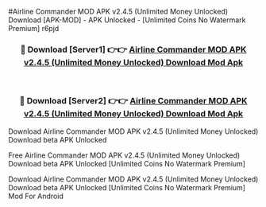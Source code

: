 #Airline Commander MOD APK v2.4.5 (Unlimited Money Unlocked) Download [APK-MOD] - APK Unlocked - [Unlimited Coins No Watermark Premium] r6pjd



<div align="center">

<h3>🔴 Download [Server1] 👉👉 <a href="https://momento.my/?title=Airline_Commander_MOD_APK_v2.4.5_(Unlimited_Money_Unlocked)_Download">Airline Commander MOD APK v2.4.5 (Unlimited Money Unlocked) Download Mod Apk</a></h3><br>

<h3>🔴 Download [Server2] 👉👉 <a href="https://momento.my/?title=Airline_Commander_MOD_APK_v2.4.5_(Unlimited_Money_Unlocked)_Download">Airline Commander MOD APK v2.4.5 (Unlimited Money Unlocked) Download Mod Apk</a></h3>
</div>



Download Airline Commander MOD APK v2.4.5 (Unlimited Money Unlocked) Download beta APK Unlocked

Free Airline Commander MOD APK v2.4.5 (Unlimited Money Unlocked) Download beta APK Unlocked [Unlimited Coins No Watermark Premium]

Download Airline Commander MOD APK v2.4.5 (Unlimited Money Unlocked) Download beta APK Unlocked [Unlimited Coins No Watermark Premium] Mod For Android
